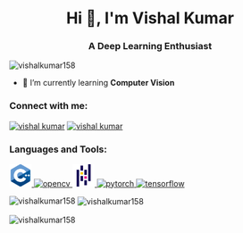 
<!--
**Vishalkumar158/Vishalkumar158** is a ✨ _special_ ✨ repository because its `README.md` (this file) appears on your GitHub profile.

Here are some ideas to get you started:

- 🔭 I’m currently working on ...
- 🌱 I’m currently learning ...
- 👯 I’m looking to collaborate on ...
- 🤔 I’m looking for help with ...
- 💬 Ask me about ...
- 📫 How to reach me: ...
- 😄 Pronouns: ...
- ⚡ Fun fact: ...
-->
<h1 align="center">Hi 👋, I'm Vishal Kumar</h1>
<h3 align="center">A Deep Learning Enthusiast</h3>

<p align="left"> <img src="https://komarev.com/ghpvc/?username=vishalkumar158&label=Profile%20views&color=0e75b6&style=flat" alt="vishalkumar158"/> </p>

- 🌱 I’m currently learning **Computer Vision**

<h3 align="left">Connect with me:</h3>
<p align="left">
<a href="https://www.linkedin.com/in/vishal-kumar-630551166/?originalSubdomain=in" target="blank"><img align="center" src="https://raw.githubusercontent.com/rahuldkjain/github-profile-readme-generator/master/src/images/icons/Social/linked-in-alt.svg" alt="vishal kumar" height="30" width="40" /></a>
<a href="https://qiskit.slack.com/team/U05GCG6E657" target="blank"><img align="center" src="https://cdn.worldvectorlogo.com/logos/slack-new-logo.svg" alt="vishal kumar" height="30" width="40" /></a>
</p>

<h3 align="left">Languages and Tools:</h3>
<p align="left"> <a href="https://www.w3schools.com/cpp/" target="_blank" rel="noreferrer"> <img src="https://raw.githubusercontent.com/devicons/devicon/master/icons/cplusplus/cplusplus-original.svg" alt="cplusplus" width="40" height="40"/> </a> <a href="https://opencv.org/" target="_blank" rel="noreferrer"> <img src="https://www.vectorlogo.zone/logos/opencv/opencv-icon.svg" alt="opencv" width="40" height="40"/> </a> <a href="https://pandas.pydata.org/" target="_blank" rel="noreferrer"> <img src="https://raw.githubusercontent.com/devicons/devicon/2ae2a900d2f041da66e950e4d48052658d850630/icons/pandas/pandas-original.svg" alt="pandas" width="40" height="40"/> </a> <a href="https://pytorch.org/" target="_blank" rel="noreferrer"> <img src="https://www.vectorlogo.zone/logos/pytorch/pytorch-icon.svg" alt="pytorch" width="40" height="40"/> </a> <a href="https://www.tensorflow.org" target="_blank" rel="noreferrer"> <img src="https://www.vectorlogo.zone/logos/tensorflow/tensorflow-icon.svg" alt="tensorflow" width="40" height="40"/> </a> </p>

<p><img align="left" src="https://github-readme-stats.vercel.app/api/top-langs?username=vishalkumar158&show_icons=true&locale=en&layout=compact" alt="vishalkumar158" /></p>

<p>&nbsp;<img align="center" src="https://github-readme-stats.vercel.app/api?username=vishalkumar158&show_icons=true&locale=en" alt="vishalkumar158" /></p>

<p><img align="center" src="https://github-readme-streak-stats.herokuapp.com/?user=vishalkumar158&" alt="vishalkumar158" /></p>
